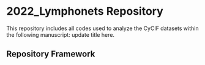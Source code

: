 # 2022_Lymphonets Repository
This repository includes all codes used to analyze the CyCIF datasets within the following manuscript:
update title here. 
## **Repository Framework**

 
